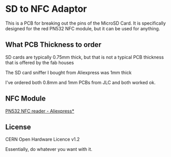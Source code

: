 # SD to NFC Adaptor
This is a PCB for breaking out the pins of the MicroSD Card. It is specifically designed for the red PN532 NFC module, but it can be used for anything.

## What PCB Thickness to order

SD cards are typically 0.75mm thick, but that is not a typical PCB thickness that is offered by the fab houses

The SD card sniffer I bought from Aliexpress was 1mm thick

I've ordered both 0.8mm and 1mm PCBs from JLC and both worked ok.

## NFC Module

[PN532 NFC reader - Aliexpress*](https://s.click.aliexpress.com/e/_DCanbAB)


## License

CERN Open Hardware Licence v1.2

Essentially, do whatever you want with it.
